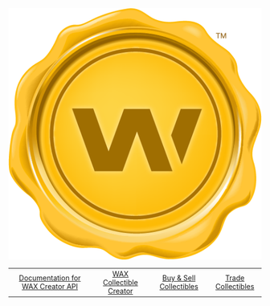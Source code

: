 <p align = "center">
	<img alt = "Header" src = "img/header.png">
</p>

<p align = "center">
	<table>
		<td align = "center">
			<a href = "https://github.com/worldwide-asset-exchange/wax-creator" target = "_blank">Documentation for WAX Creator API</a>
		</td>
		<td align = "center">
			<a href = "https://creator.wax.io" target = "_blank">WAX Collectible Creator</a>
		</td>
		<td align = "center">
			<a href = "https://opskins.com" target = "_blank">Buy & Sell Collectibles</a>
		</td>
		<td align = "center">
			<a href = "https://trade.wax.io" target = "_blank">Trade Collectibles</a>
		</td>
	</table>
</p>